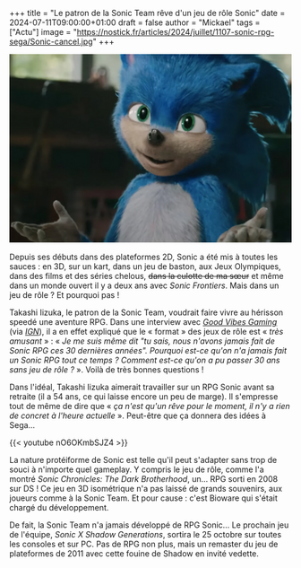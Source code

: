 +++
title = "Le patron de la Sonic Team rêve d'un jeu de rôle Sonic"
date = 2024-07-11T09:00:00+01:00
draft = false
author = "Mickael"
tags = ["Actu"]
image = "https://nostick.fr/articles/2024/juillet/1107-sonic-rpg-sega/Sonic-cancel.jpg"
+++

![Sonic (presque)](Sonic-cancel.jpg "Un RPG ? Et pourquoi pas dans un film aussi ?")

Depuis ses débuts dans des plateformes 2D, Sonic a été mis à toutes les sauces : en 3D, sur un kart, dans un jeu de baston, aux Jeux Olympiques, dans des films et des séries chelous, ~~dans la culotte de ma sœur~~ et même dans un monde ouvert il y a deux ans avec *Sonic Frontiers*. Mais dans un jeu de rôle ? Et pourquoi pas !

Takashi Iizuka, le patron de la Sonic Team, voudrait faire vivre au hérisson speedé une aventure RPG. Dans une interview avec *[Good Vibes Gaming](https://youtu.be/wNeWQbiawnk?si=GAImFL7nMFJ79F0D&t=710)* (via *[IGN](https://www.ign.com/articles/sonic-boss-wants-to-make-a-sonic-rpg-before-he-retires)*), il a en effet expliqué que le « format » des jeux de rôle est « *très amusant* » : « *Je me suis même dit "tu sais, nous n'avons jamais fait de Sonic RPG ces 30 dernières années". Pourquoi est-ce qu'on n'a jamais fait un Sonic RPG tout ce temps ? Comment est-ce qu'on a pu passer 30 ans sans jeu de rôle ?* ». Voilà de très bonnes questions !

Dans l'idéal, Takashi Iizuka aimerait travailler sur un RPG Sonic avant sa retraite (il a 54 ans, ce qui laisse encore un peu de marge). Il s'empresse tout de même de dire que « *ça n'est qu'un rêve pour le moment, il n'y a rien de concret à l'heure actuelle* ». Peut-être que ça donnera des idées à Sega…

{{< youtube nO6OKmbSJZ4 >}} 

La nature protéiforme de Sonic est telle qu'il peut s'adapter sans trop de souci à n'importe quel gameplay. Y compris le jeu de rôle, comme l'a montré *Sonic Chronicles: The Dark Brotherhood*, un… RPG sorti en 2008 sur DS ! Ce jeu en 3D isométrique n'a pas laissé de grands souvenirs, aux joueurs comme à la Sonic Team. Et pour cause : c'est Bioware qui s'était chargé du développement. 

De fait, la Sonic Team n'a jamais développé de RPG Sonic… Le prochain jeu de l'équipe, *Sonic X Shadow Generations*, sortira le 25 octobre sur toutes les consoles et sur PC. Pas de RPG non plus, mais un remaster du jeu de plateformes de 2011 avec cette fouine de Shadow en invité vedette.